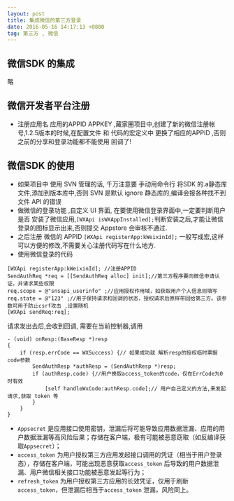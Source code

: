 ```yaml
---
layout: post
title: 集成微信的第三方登录
date: 2016-05-16 14:17:13 +0800
tag: 第三方 , 微信
---
```


## 微信SDK 的集成
略 

## 微信开发者平台注册

* 注册应用名 应用的APPID APPKEY ,藏家圈项目中,创建了新的微信注册帐号,1.2.5版本的时候,在配置文件 和 代码的宏定义中 更换了相应的APPID ,否则之前的分享和登录功能都不能使用 回调了!


## 微信SDK 的使用

* 如果项目中 使用 SVN 管理的话, 千万注意要 手动用命令行 将SDK 的.a静态库文件,添加到版本库中,否则 SVN 是默认 ignore 静态库的,编译会报各种找不到文件 API 的错误
* 做微信的登录功能 ,自定义 UI 界面, 在要使用微信登录界面中,一定要判断用户 是否 安装了微信应用,```[WXApi isWXAppInstalled];```判断安装之后,才能让微信登录的图标显示出来,否则提交 Appstore 会审核不通过.
* 之后注册 微信的 APPID ```[WXApi registerApp:kWeixinId];``` 一般写成宏,这样可以方便的修改,不需要关心注册代码写在什么地方.
* 使用微信登录的代码


``` objc
[WXApi registerApp:kWeixinId]; //注册APPID
SendAuthReq *req = [[SendAuthReq alloc] init];//第三方程序要向微信申请认证，并请求某些权限
req.scope = @"snsapi_userinfo" ;//应用授权作用域，如获取用户个人信息则填写
req.state = @"123" ;//用于保持请求和回调的状态，授权请求后原样带回给第三方。该参数可用于防止csrf攻击 ,设置随机
[WXApi sendReq:req];
```
请求发出去后,会收到回调, 需要在当前控制器,调用 

``` objc
- (void) onResp:(BaseResp *)resp
{
    if (resp.errCode == WXSuccess) {// 如果成功就 解析resp的授权临时票据code参数
        SendAuthResp *authResp = (SendAuthResp *)resp;
        if (authResp.code) {//用户换取access_token的code，仅在ErrCode为0时有效
            [self handleWxCode:authResp.code];// 用户自己定义的方法,来发起请求,获取 token 等
        }
    }
}
```

* `Appsecret` 是应用接口使用密钥，泄漏后将可能导致应用数据泄漏、应用的用户数据泄漏等高风险后果；存储在客户端，极有可能被恶意窃取（如反编译获取`Appsecret`）；
* `access_token` 为用户授权第三方应用发起接口调用的凭证（相当于用户登录态），存储在客户端，可能出现恶意获取`access_token` 后导致的用户数据泄漏、用户微信相关接口功能被恶意发起等行为；
* `refresh_token` 为用户授权第三方应用的长效凭证，仅用于刷新`access_token`，但泄漏后相当于`access_token` 泄漏，风险同上。


